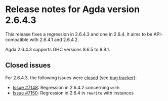 Release notes for Agda version 2.6.4.3
======================================

This release fixes a regression in 2.6.4.3 and one in 2.6.4.
It aims to be API-compatible with 2.6.4.1 and 2.6.4.2.

Agda 2.6.4.3 supports GHC versions 8.6.5 to 9.8.1.

Closed issues
-------------


For 2.6.4.3, the following issues were
[closed](https://github.com/agda/agda/issues?q=is%3Aissue+milestone%3A2.6.4.3+is%3Aclosed)
(see [bug tracker](https://github.com/agda/agda/issues)):
- [Issue #7148](https://github.com/agda/agda/issues/7148): Regression in 2.6.4.2 concerning `with`
- [Issue #7150](https://github.com/agda/agda/issues/7150): Regression in 2.6.4 in `rewrite` with instances

